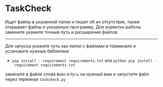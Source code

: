 # TaskCheck
Ищет файлы в указанной папке и пишет об их отсутствие, также открывает файлы и указанную программу.
Для коректно работы замените укажите точный путь и расширение файлов
___________________________________________________________________________________________________________________________________________________________________________________
Для запуска укажите путь как папке с файлами в терминале и установите нужные библитеки
- ```pip install --requirement requirements.txt``` или ```python pip install --requirement requirements.txt```

замените в файле слова ```Файл``` и ```Путь``` на нужный вам и запустите файл через терминал ```taskcheck.py```
